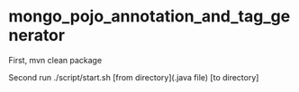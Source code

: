 # mongo_pojo_annotation_and_tag_generator 

First, mvn clean package 

Second run ./script/start.sh [from directory](.java file) [to directory]
